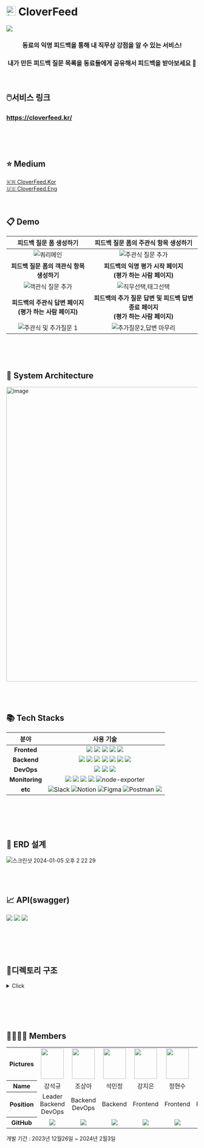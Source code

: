 # <img src="https://github.com/2023WinterBootCamp-Team-L/CloverFeed/assets/113092405/2cd9c0af-b6fc-472f-be7c-0bf2a9d026d9" alt="image" width="25"> CloverFeed
<img src="https://github.com/2023WinterBootCamp-Team-L/CloverFeed/assets/117559366/49551bb0-c05d-416c-951e-fde0d4d401a0"/>

<div align = "center">
<h3> 동료의 익명 피드백을 통해 내 직무상 강점을 알 수 있는 서비스! </h3>
<h3> 내가 만든 피드백 질문 목록을 동료들에게 공유해서 피드백을 받아보세요 👀 </h3>
</div>
<br>

## 🖱️서비스 링크
### **https://cloverfeed.kr/**
<br><br><br>
  
## ⭐️ Medium
[🇰🇷 CloverFeed.Kor](https://medium.com/@hanhs3925/cloverfeed-8a835e298fda)<br>
[🇺🇸 CloverFeed.Eng](https://medium.com/p/782aa6b5ad9c/edit)
<br><br><br>


## 📋 Demo
| **피드백 질문 폼 생성하기** | **피드백 질문 폼의 주관식 항목 생성하기** |
| :---: | :---: |
| ![쿼리메인](https://github.com/2023WinterBootCamp-Team-L/CloverFeed/assets/113092405/448313f7-8626-46e2-8239-f1b56e8fdf32)|![주관식 질문 추가](https://github.com/2023WinterBootCamp-Team-L/CloverFeed/assets/113092405/31a15baa-329e-4cb3-93fa-c566572bdabc)| 
| **피드백 질문 폼의 객관식 항목 생성하기** | **피드백의 익명 평가 시작 페이지<br>(평가 하는 사람 페이지)** |
|![객관식 질문 추가](https://github.com/2023WinterBootCamp-Team-L/CloverFeed/assets/113092405/28183929-9aaa-4392-8cda-ac2b153f6164)|![직무선택,태그선택](https://github.com/2023WinterBootCamp-Team-L/CloverFeed/assets/113092405/2a346f46-3ca8-4d7f-a4bf-cddc88e7245a)|
| **피드백의 주관식 답변 페이지<br>(평가 하는 사람 페이지)**| **피드백의 추가 질문 답변 및 피드백 답변 종료 페이지<br>(평가 하는 사람 페이지)**|
|![주관식 및 추가질문 1](https://github.com/2023WinterBootCamp-Team-L/CloverFeed/assets/113092405/2ad9f55a-0226-4303-9914-0892ffff49d6)|![추가질문2,답변 마무리](https://github.com/2023WinterBootCamp-Team-L/CloverFeed/assets/113092405/467c29f6-0ac0-4f12-b064-0aa4515f2585)|
<br><br><br>








## 📌 System Architecture
<img width="774" alt="image" src="https://github.com/2023WinterBootCamp-Team-L/CloverFeed/assets/117559366/23994630-270f-417b-ab65-07dbf6d077ba">
<br><br><br><br>


## 📚 Tech Stacks
<div align =center>

분야| 사용 기술|
:--------:|:------------------------------:|
**Fronted** | <img src="https://img.shields.io/badge/TypeScript-3178C6.svg?style=for-the-badge&logo=TypeScript&logoColor=white"> <img src="https://img.shields.io/badge/react-61DAFB?style=for-the-badge&logo=react&logoColor=black"> <img src="https://img.shields.io/badge/TailwindCSS-06B6D4?&style=for-the-badge&logo=TailwindCSS&logoColor=white"> <img src="https://img.shields.io/badge/Prettier-F7B93E?style=for-the-badge&logo=Prettier&logoColor=white"/> <img src="https://img.shields.io/badge/ESLint-4B32C3?style=for-the-badge&logo=ESLint&logoColor=white"/>
**Backend** | <img src="https://img.shields.io/badge/Django-092E20?style=for-the-badge&logo=Django&logoColor=white"> <img src="https://img.shields.io/badge/DJANGO-REST-ff1709?style=for-the-badge&logo=django&logoColor=white&color=ff1709&labelColor=gray"> <img src="https://img.shields.io/badge/RabbitMQ-FF6600?style=for-the-badge&logo=RabbitMQ&logoColor=white"> <img src="https://img.shields.io/badge/Celery-37814A?style=for-the-badge&logo=Celery&logoColor=white"> <img src="https://img.shields.io/badge/mysql-4479A1?style=for-the-badge&logo=mysql&logoColor=white">  <img src="https://img.shields.io/badge/Amazon S3-569A31?style=for-the-badge&logo=Amazon S3&logoColor=white"> <img src="https://img.shields.io/badge/Amazon RDS-527FFF?style=for-the-badge&logo=Amazon RDS&logoColor=white">
**DevOps** | <img src="https://img.shields.io/badge/NGINX-009639?style=for-the-badge&logo=nginx&logoColor=black"> <img src="https://img.shields.io/badge/Docker-2496ED?style=for-the-badge&logo=docker&logoColor=white"> <img src="https://img.shields.io/badge/Amazon_EC2-FF9900?style=for-the-badge&logo=Amazon-EC2&logoColor=black">
**Monitoring** |   <img src="https://img.shields.io/badge/Grafana-F46800?style=for-the-badge&logo=grafana&logoColor=black"> <img src="https://img.shields.io/badge/Prometheus-E6522C?style=for-the-badge&logo=Prometheus&logoColor=black"> <img src="https://img.shields.io/badge/alertmanager-E74536?style=for-the-badge&logo=alertmanager&logoColor=black"> <img src = "https://img.shields.io/badge/cadvisor-1478FF?style=for-the-badge&logoColor=black"> ![node-exporter](https://img.shields.io/badge/node_exporter-37D100?style=for-the-badge&logoColor=black) 
**etc** | ![Slack](https://img.shields.io/static/v1?style=for-the-badge&message=Slack&color=4A154B&logo=Slack&logoColor=FFFFFF&label=) ![Notion](https://img.shields.io/static/v1?style=for-the-badge&message=Notion&color=000000&logo=Notion&logoColor=FFFFFF&label=) ![Figma](https://img.shields.io/static/v1?style=for-the-badge&message=Figma&color=F24E1E&logo=Figma&logoColor=FFFFFF&label=) ![Postman](https://img.shields.io/static/v1?style=for-the-badge&message=Postman&color=FF6C37&logo=Postman&logoColor=FFFFFF&label=) <img src="https://img.shields.io/badge/swagger-85EA2D?style=for-the-badge&logo=swagger&logoColor=black">
</div>
<br><br><br><br>

## 🔐 ERD 설계
![스크린샷 2024-01-05 오후 2 22 29](https://github.com/2023WinterBootCamp-Team-L/CloverFeed/assets/113092405/14793083-2564-4693-8844-423dc2649814)
<br><br><br><br>

## 📈 API(swagger)
<img src="https://github.com/2023WinterBootCamp-Team-L/CloverFeed/assets/117559366/58c3a9ed-5b61-4567-887d-9affa0ebc816"/>
<img src="https://github.com/2023WinterBootCamp-Team-L/CloverFeed/assets/117559366/dbd818bd-8f59-4f4e-9a66-86c5bb74a7aa"/>
<img src="https://github.com/2023WinterBootCamp-Team-L/CloverFeed/assets/117559366/aae1824b-0558-4319-9bcf-cafc89d5d58b"/>

<br><br><br><br>
## 💽디렉토리 구조
<details>
<summary>Click</summary>
<pre>
<code>
  📦backend
   ┣ 📂ainterview
   ┃ ┣ 📂__pycache__
   ┃ ┣ 📜__init__.py
   ┃ ┣ 📜asgi.py
   ┃ ┣ 📜celery.py
   ┃ ┣ 📜settings.py
   ┃ ┣ 📜urls.py
   ┃ ┗ 📜wsgi.py
   ┣ 📂forms
   ┃ ┣ 📂__pycache__
   ┃ ┣ 📂migrations
   ┃ ┣ 📜__init__.py
   ┃ ┣ 📜admin.py
   ┃ ┣ 📜apps.py
   ┃ ┣ 📜models.py
   ┃ ┣ 📜serializers.py
   ┃ ┣ 📜tests.py
   ┃ ┣ 📜urls.py
   ┃ ┗ 📜views.py
   ┣ 📂speak_to_chat
   ┃ ┣ 📂__pycache__
   ┃ ┣ 📂migrations
   ┃ ┣ 📜__init__.py
   ┃ ┣ 📜apps.py
   ┃ ┣ 📜interview_consumer.py
   ┃ ┣ 📜models.py
   ┃ ┣ 📜routing.py
   ┃ ┣ 📜serializers.py
   ┃ ┣ 📜tasks.py
   ┃ ┣ 📜urls.py
   ┃ ┗ 📜views.py
   ┣ 📂users
   ┃ ┣ 📂__pycache__
   ┃ ┣ 📂migrations
   ┃ ┣ 📜__init__.py
   ┃ ┣ 📜admin.py
   ┃ ┣ 📜apps.py
   ┃ ┣ 📜models.py
   ┃ ┣ 📜serializers.py
   ┃ ┣ 📜tests.py
   ┃ ┣ 📜urls.py
   ┃ ┗ 📜views.py
   ┣ 📜.git
   ┣ 📜.gitignore
   ┣ 📜Pipfile
   ┣ 📜Pipfile.lock
   ┣ 📜dockerfile
   ┣ 📜manage.py
   ┣ 📜requirements.txt
   ┗ 📜storage.py
  📦frontend
   ┣ 📂public
   ┣ 📂src
   ┃ ┣ 📂assets
   ┃ ┣ 📂components
   ┃ ┣ 📂lottie
   ┃ ┣ 📂pages
   ┃ ┃ ┣ 📜ApplyFormPickerPage.tsx
   ┃ ┃ ┣ 📜InterviewProgressPage.tsx
   ┃ ┃ ┣ 📜InterviewResultPage.tsx
   ┃ ┃ ┣ 📜LoginPage.tsx
   ┃ ┃ ┣ 📜MainPage.tsx
   ┃ ┃ ┣ 📜MyPage.tsx
   ┃ ┃ ┣ 📜SignupPage.tsx
   ┃ ┃ ┣ 📜StandBy.tsx
   ┃ ┃ ┗ 📜WatingPage.tsx
   ┃ ┣ 📂state
   ┃ ┃ ┗ 📜Atom.ts
   ┃ ┣ 📂style
   ┃ ┃ ┗ 📜GlobalStyle.tsx
   ┃ ┣ 📂types
   ┃ ┃ ┗ 📜index.d.ts
   ┃ ┣ 📜App.tsx
   ┃ ┣ 📜index.css
   ┃ ┗ 📜index.tsx
   ┣ 📜.eslintrc.json
   ┣ 📜.git
   ┣ 📜.gitignore
   ┣ 📜Dockerfile
   ┣ 📜Dockerfile.prod
   ┣ 📜README.md
   ┣ 📜nginx.conf
   ┣ 📜package-lock.json
   ┣ 📜package.json
   ┗ 📜tsconfig.json
  📦 settings
   ┗ 📜.env
</code>
</pre>
</details>


<br><br><br><br>


## 👨‍👩‍👧‍👦 Members

<table width="1000">
    <thead>
    </thead>
    <tbody>
    <tr>
        <th>Pictures</th>
         <td width="100" align="center">
            <a href="https://github.com/AlgeMoya">
                <img src="https://github.com/2023WinterBootCamp-Team-L/CloverFeed/assets/117559366/491c1509-5be3-41de-b440-e4f745dbc203" width="60" height="80">
            </a>
        </td>
        <td width="100" align="center">
             <a href="https://github.com/SalguJam">
                <img src="https://github.com/2023WinterBootCamp-Team-L/CloverFeed/assets/117559366/4977ff04-e37a-4fe2-b390-a8b21676e203" width="60" height="80">
            </a>
        </td>
        <td width="100" align="center">
             <a href="https://github.com/minjaon">
                <img src="https://github.com/2023WinterBootCamp-Team-L/CloverFeed/assets/117559366/6cf63c78-6176-4dd9-b28d-581fed6e4f52" width="60" height="80">
            </a>
        </td>
        <td width="100" align="center">
             <a href="https://github.com/antisdun">
                <img src="https://github.com/2023WinterBootCamp-Team-L/CloverFeed/assets/117559366/2013f8e7-2982-4ce7-b6dd-611c009dfb64" width="60" height="80">
            </a>
        </td>
        <td width="100" align="center">
             <a href="https://github.com/hyeonsu00">
                <img src="https://github.com/2023WinterBootCamp-Team-L/CloverFeed/assets/117559366/7a90eb99-983d-4cf5-a888-6ea4f11f1dfd" width="60" height="80">
        </td>
        <td width="100" align="center">
             <a href="https://github.com/Hseooo">
                <img src="https://github.com/2023WinterBootCamp-Team-L/CloverFeed/assets/117559366/809875a2-841f-4468-9897-5ef9910c73c8" width="60" height="80">
        </td>
        <td width="100" align="center">
             <a href="https://github.com/changyeonyes">
                <img src="https://github.com/2023WinterBootCamp-Team-L/CloverFeed/assets/117559366/87849e91-a54a-4097-9f9d-659960712d48" width="60" height="80">
            </a>
        </td>
    </tr>
    <tr>
        <th>Name</th>
        <td width="100" align="center">강석규</td>
        <td width="100" align="center">조상아</td>
        <td width="100" align="center">석민정</td>
        <td width="100" align="center">강지은</td>
        <td width="100" align="center">정현수</td>
        <td width="100" align="center">한현서</td>
        <td width="100" align="center">이창연</td>
    </tr>
    <tr>
        <th>Position</th>
        <td width="150" align="center">
            Leader<br>
            Backend<br>
            DevOps<br>          
        </td>
        <td width="150" align="center">            
            Backend<br>
            DevOps<br>
        </td>
        <td width="150" align="center">
            Backend<br>
        </td>
        <td width="150" align="center">
            Frontend<br>
        </td>
        <td width="150" align="center">
            Frontend<br>
        </td>
        <td width="150" align="center">
            Frontend<br>
        </td>
        <td width="150" align="center">
            Frontend<br>
        </td>
    </tr>
    <tr>
        <th>GitHub</th>
        <td width="100" align="center">
            <a href="https://github.com/AlgeMoya">
                <img src="http://img.shields.io/badge/AlgeMoya-green?style=social&logo=github"/>
            </a>
        </td>
        <td width="100" align="center">
            <a href="https://github.com/SalguJam">
                <img src="http://img.shields.io/badge/SalguJam-green?style=social&logo=github"/>
            </a>
        </td>
        <td width="100" align="center">
            <a href="https://github.com/minjaon">
                <img src="http://img.shields.io/badge/minjaon-green?style=social&logo=github"/>
            </a>
        </td>
        <td width="100" align="center">
            <a href="https://github.com/antisdun">
                <img src="http://img.shields.io/badge/antisdun-green?style=social&logo=github"/>
            </a>
        </td>
        <td width="100" align="center">
            <a href="https://github.com/hyeonsu00">
                <img src="http://img.shields.io/badge/hyeonsu00-green?style=social&logo=github"/>
         </td>
        <td width="100" align="center">
            <a href="https://github.com/Hseooo">
                <img src="http://img.shields.io/badge/Hseooo-green?style=social&logo=github"/>
         </td>
        <td width="100" align="center">
            <a href="https://github.com/changyeonyes">
          <img src="http://img.shields.io/badge/changyeonyes-green?style=social&logo=github"/>
            </a>
        </td>
     </tr>
    </tbody>
</table>
개발 기간 :
2023년 12월26일 ~ 2024년 2월3일

